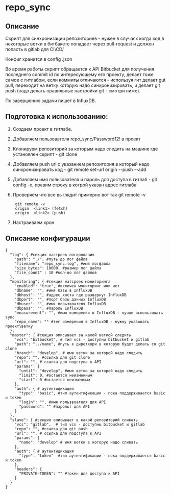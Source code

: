 # repo_sync
## Описание
Скрипт для синхронизации репозиториев - нужен в случаях когда код в некоторые ветки в битбакете попадает через pull-request и должен попасть в gitlab для CI\CD/

Конфиг хранится в config .json

Во время работы скрипт обращается к API Bitbucket для получения последнего commit id по интересующему его проекту, делает тоже самое с гитлабом, если коммиты отличаются - используя гит делает gut pull, переходит на ветку которую надо синхронизировать, и делает git push (надо делать правильные настройки git - смотри ниже).

По завершению задачи пишет в InfluxDB.


## Подготовка к использованию:

1. Создаем проект в гитлабе.
1. Добавляем пользователя repo_sync/Password12! в проект
1. Клонируем репозиторий за которым надо следить на машине где установлен скрипт - git clone
1. Добавляем push url с указанием репозитория в который надо синхронизировать код - git remote set-url origin --push --add <slave repo>
1. Добавляем имя пользователя и пароль для доступа в гитлаб  - git config -e, правим строку в котрой указан адрес гитлаба 
1. Проверяем что все выглядит примерно вот так git remote -v
    
        git remote -v
        origin  <link1> (fetch)
        origin  <link2> (push)
    
1. Настраиваем крон

## Описание конфигурации

    {
      "log": { #секция настроек логирования
        "path": "./", #путь до лог файла
        "filename": "repo_sync.log", #имя логфайла
        "size_bytes": 10000, #размер лог файла
        "file_count" : 10 #кол-во лог файлов
      },
      "monitoring": { #секция натсроек мониторинга
        "enabled": "true", #включен мониторинг или нет
        "dbname": "", #имя базы в InfluxDB
        "dbhost": "", #адрес хоста где развернут InfluxDB
        "dbport": "", #порт базы данных InfluxDB
        "dbuser": "", #имя пользвоателя InfluxDB
        "dbpass": "", #пароль InfluxDB
        "measurement": "", #имя измерения в InfluxDB - лучше использовать sync
        "repo_name": "" #тег измерения в InfluxDB - нужну указывать проект\ветку
      },
      "master": { #секция описывает за какой веткой следить
        "vcs": "bitbucket", # тип vcs - доступны bitbucket и gitlab
        "path": "../name", #путь к диреткори в которую будет делать ся git clone
        "branch": "develop", # имя ветки за которой надо следить
        "repo": "", #ссылка для git clone 
        "url": "", # ссылка для подступа к API
        "params": {
          "until": "develop", #имя ветки за которой надо следить
          "limit": 0, #остается неизменным
          "start": 0 #остается неизменным
        },
        "auth": { # аутентификация
          "type": "basic", #тип аутентификации - пока поддерживается basic и token
          "login": "", #имя пользвоателя для API
          "password": "" #парольт для API
        }
      },
      "slave": { #секция описывает в какой репозиторий сливать 
        "vcs": "gitlab",  # тип vcs - доступны bitbucket и gitlab
        "repo": "", #ссылка для git push
        "url": "", # ссылка для подступа к API
        "params": {
          "name": "develop" # имя ветки в которую надо сливать
        },
        "auth": { # аутентификация
          "type": "token"  #тип аутентификации - пока поддерживается basic и token
        },
        "headers": {
          "PRIVATE-TOKEN": "" #токен для доступа к API
        }
      }
    }
